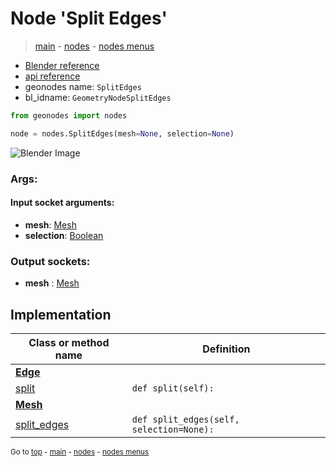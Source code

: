 # Node 'Split Edges'

> [main](../structure.md) - [nodes](nodes.md) - [nodes menus](nodes_menus.md)

- [Blender reference](https://docs.blender.org/manual/en/latest/modeling/geometry_nodes/mesh/split_edges.html)
- [api reference](https://docs.blender.org/api/current/bpy.types.GeometryNodeSplitEdges.html)
- geonodes name: `SplitEdges`
- bl_idname: `GeometryNodeSplitEdges`

```python
from geonodes import nodes

node = nodes.SplitEdges(mesh=None, selection=None)
```

![Blender Image](https://docs.blender.org/manual/en/latest/_images/node-types_GeometryNodeSplitEdges.webp)

### Args:

#### Input socket arguments:

- **mesh**: [Mesh](Mesh.md)
- **selection**: [Boolean](Boolean.md)

### Output sockets:

- **mesh** : [Mesh](Mesh.md)

## Implementation

| Class or method name | Definition |
|----------------------|------------|
| **[Edge](Edge.md)** |
| [split](Edge.md#split) | `def split(self):` |
| **[Mesh](Mesh.md)** |
| [split_edges](Mesh.md#split_edges) | `def split_edges(self, selection=None):` |
<sub>Go to [top](#node-Split-Edges) - [main](../structure.md) - [nodes](nodes.md) - [nodes menus](nodes_menus.md)</sub>


